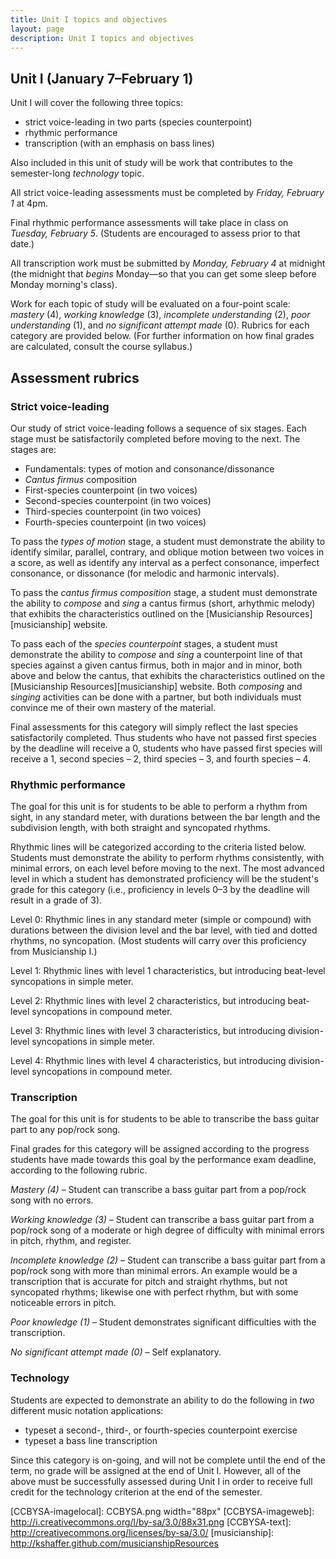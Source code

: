 ```yaml
---
title: Unit I topics and objectives
layout: page
description: Unit I topics and objectives
---
```



## Unit I (January 7–February 1) ##

Unit I will cover the following three topics:

- strict voice-leading in two parts (species counterpoint)  
- rhythmic performance  
- transcription (with an emphasis on bass lines)  

Also included in this unit of study will be work that contributes to the semester-long *technology* topic.

All strict voice-leading assessments must be completed by *Friday, February 1* at 4pm.

Final rhythmic performance assessments will take place in class on *Tuesday, February 5*. (Students are encouraged to assess prior to that date.)

All transcription work must be submitted by *Monday, February 4* at midnight (the midnight that *begins* Monday—so that you can get some sleep before Monday morning's class).

Work for each topic of study will be evaluated on a four-point scale: *mastery* (4), *working knowledge* (3), *incomplete understanding* (2), *poor understanding* (1), and *no significant attempt made* (0). Rubrics for each category are provided below. (For further information on how final grades are calculated, consult the course syllabus.)


## Assessment rubrics ##

### Strict voice-leading ###

Our study of strict voice-leading follows a sequence of six stages. Each stage must be satisfactorily completed before moving to the next. The stages are:

- Fundamentals: types of motion and consonance/dissonance  
- *Cantus firmus* composition  
- First-species counterpoint (in two voices)  
- Second-species counterpoint (in two voices)  
- Third-species counterpoint (in two voices)  
- Fourth-species counterpoint (in two voices)

To pass the *types of motion* stage, a student must demonstrate the ability to identify similar, parallel, contrary, and oblique motion between two voices in a score, as well as identify any interval as a perfect consonance, imperfect consonance, or dissonance (for melodic and harmonic intervals).

To pass the *cantus firmus composition* stage, a student must demonstrate the ability to *compose* and *sing* a cantus firmus (short, arhythmic melody) that exhibits the characteristics outlined on the [Musicianship Resources][musicianship] website.

To pass each of the *species counterpoint* stages, a student must demonstrate the ability to *compose* and *sing* a counterpoint line of that species against a given cantus firmus, both in major and in minor, both above and below the cantus, that exhibits the characteristics outlined on the [Musicianship Resources][musicianship] website. Both *composing* and *singing* activities can be done with a partner, but both individuals must convince me of their own mastery of the material.

Final assessments for this category will simply reflect the last species satisfactorily completed. Thus students who have not passed first species by the deadline will receive a 0, students who have passed first species will receive a 1, second species – 2, third species – 3, and fourth species – 4.


### Rhythmic performance ###

The goal for this unit is for students to be able to perform a rhythm from sight, in any standard meter, with durations between the bar length and the subdivision length, with both straight and syncopated rhythms.

Rhythmic lines will be categorized according to the criteria listed below. Students must demonstrate the ability to perform rhythms consistently, with minimal errors, on each level before moving to the next. The most advanced level in which a student has demonstrated proficiency will be the student's grade for this category (i.e., proficiency in levels 0–3 by the deadline will result in a grade of 3).

Level 0: Rhythmic lines in any standard meter (simple or compound) with durations between the division level and the bar level, with tied and dotted rhythms, no syncopation. (Most students will carry over this proficiency from Musicianship I.)

Level 1: Rhythmic lines with level 1 characteristics, but introducing beat-level syncopations in simple meter.

Level 2: Rhythmic lines with level 2 characteristics, but introducing beat-level syncopations in compound meter.

Level 3: Rhythmic lines with level 3 characteristics, but introducing division-level syncopations in simple meter.

Level 4: Rhythmic lines with level 4 characteristics, but introducing division-level syncopations in compound meter.


### Transcription ###

The goal for this unit is for students to be able to transcribe the bass guitar part to any pop/rock song.

Final grades for this category will be assigned according to the progress students have made towards this goal by the performance exam deadline, according to the following rubric.

*Mastery (4)* – Student can transcribe a bass guitar part from a pop/rock song with no errors.

*Working knowledge (3)* – Student can transcribe a bass guitar part from a pop/rock song of a moderate or high degree of difficulty with minimal errors in pitch, rhythm, and register.

*Incomplete knowledge (2)* – Student can transcribe a bass guitar part from a pop/rock song with more than minimal errors. An example would be a transcription that is accurate for pitch and straight rhythms, but not syncopated rhythms; likewise one with perfect rhythm, but with some noticeable errors in pitch.

*Poor knowledge (1)* – Student demonstrates significant difficulties with the transcription.

*No significant attempt made (0)* – Self explanatory.

### Technology ###

Students are expected to demonstrate an ability to do the following in *two* different music notation applications:

- typeset a second-, third-, or fourth-species counterpoint exercise  
- typeset a bass line transcription

Since this category is on-going, and will not be complete until the end of the term, no grade will be assigned at the end of Unit I. However, all of the above must be successfully assessed during Unit I in order to receive full credit for the technology criterion at the end of the semester.


[LC]: http://learningcatalytics.com
[CCBYSA-imagelocal]: CCBYSA.png width="88px"
[CCBYSA-imageweb]: http://i.creativecommons.org/l/by-sa/3.0/88x31.png
[CCBYSA-text]: http://creativecommons.org/licenses/by-sa/3.0/
[musicianship]: http://kshaffer.github.com/musicianshipResources